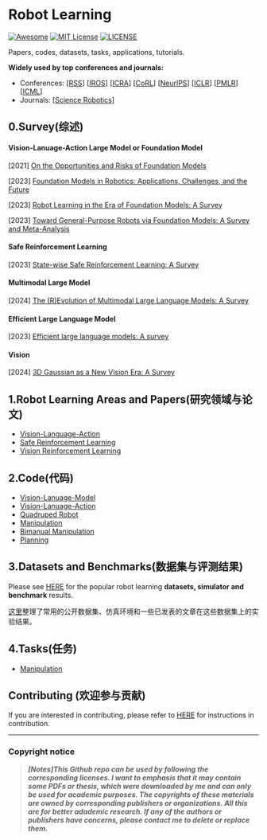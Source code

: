 # Robot Learning
[![Awesome](https://awesome.re/badge.svg)](https://awesome.re) [![MIT License](https://img.shields.io/badge/license-MIT-green.svg)](https://opensource.org/licenses/MIT) [![LICENSE](https://img.shields.io/badge/license-Anti%20996-blue.svg)](https://github.com/996icu/996.ICU/blob/master/LICENSE)

Papers, codes, datasets, tasks, applications, tutorials.

**Widely used by top conferences and journals:**

- Conferences: [[RSS](https://roboticsconference.org/)] [[IROS](https://ieee-iros.org/)] [[ICRA](https://www.ieee-ras.org/conferences-workshops/fully-sponsored/icra)] [[CoRL](https://www.corl.org/)] [[NeurlPS](https://nips.cc/)] [[ICLR](https://iclr.cc/)] [[PMLR](https://proceedings.mlr.press/)] [[ICML](https://icml.cc/)]
- Journals: [[Science Robotics](https://www.science.org/journal/scirobotics)]



## 0.Survey(综述)

#### Vision-Lanuage-Action Large Model or Foundation Model

[2021] [On the Opportunities and Risks of Foundation Models](https://arxiv.org/abs/2108.07258)

[2023] [Foundation Models in Robotics: Applications, Challenges, and the Future](https://arxiv.org/abs/2312.07843)

[2023] [Robot Learning in the Era of Foundation Models: A Survey](https://arxiv.org/abs/2311.14379)

[2023] [Toward General-Purpose Robots via Foundation Models: A Survey and Meta-Analysis](https://arxiv.org/abs/2312.08782)

#### Safe Reinforcement Learning

[2023] [State-wise Safe Reinforcement Learning: A Survey](https://arxiv.org/abs/2302.03122)

#### Multimodal Large Model

[2024] [The (R)Evolution of Multimodal Large Language Models: A Survey](https://arxiv.org/abs/2402.12451)

#### Efficient Large Language Model

[2023] [Efficient large language models: A survey](https://arxiv.org/abs/2312.03863)

#### Vision

[2024] [3D Gaussian as a New Vision Era: A Survey](https://arxiv.org/abs/2402.07181)



## 1.Robot Learning Areas and Papers(研究领域与论文)

- [Vision-Language-Action](https://github.com/whaleRobot/Robot-Learning/blob/master/papers/Multimodal-VLA.md)
- [Safe Reinforcement Learning](https://github.com/whaleRobot/Robot-Learning/blob/master/papers/safe-rl.md)
- [Vision Reinforcement Learning](https://github.com/whaleRobot/Robot-Learning/blob/master/papers/vision-rl.md)



## 2.Code(代码)

- [Vision-Lanuage-Model](https://github.com/whaleRobot/Robot-Learning/tree/master/codes/VLM)
- [Vision-Lanuage-Action](https://github.com/whaleRobot/Robot-Learning/blob/master/codes/VLA.md)
- [Quadruped Robot](https://github.com/whaleRobot/Robot-Learning/tree/master/codes/locomotion/Quadruped)
- [Manipulation](https://github.com/whaleRobot/Robot-Learning/tree/master/codes/manipulation)
- [Bimanual Manipulation](https://github.com/whaleRobot/Robot-Learning/blob/master/codes/bimanual.md)
- [Planning](https://github.com/whaleRobot/Robot-Learning/blob/master/codes/planning.md)



## 3.Datasets and Benchmarks(数据集与评测结果)

Please see [HERE](https://github.com/whaleRobot/Robot-Learning/tree/master/data) for the popular robot learning **datasets, simulator and benchmark** results.

[这里](https://github.com/whaleRobot/Robot-Learning/tree/master/data)整理了常用的公开数据集、仿真环境和一些已发表的文章在这些数据集上的实验结果。



## 4.Tasks(任务)

- [Manipulation](https://github.com/whaleRobot/Robot-Learning/blob/master/tasks/manipulation.md)



## Contributing (欢迎参与贡献)

If you are interested in contributing, please refer to [HERE](https://github.com/Evan-wyl/Robot-Learning/blob/master/CONTRIBUTING.md) for instructions in contribution.

------

### Copyright notice

> ***[Notes]This Github repo can be used by following the corresponding licenses. I want to emphasis that it may contain some PDFs or thesis, which were downloaded by me and can only be used for academic purposes. The copyrights of these materials are owned by corresponding publishers or organizations. All this are for better adademic research. If any of the authors or publishers have concerns, please contact me to delete or replace them.***
